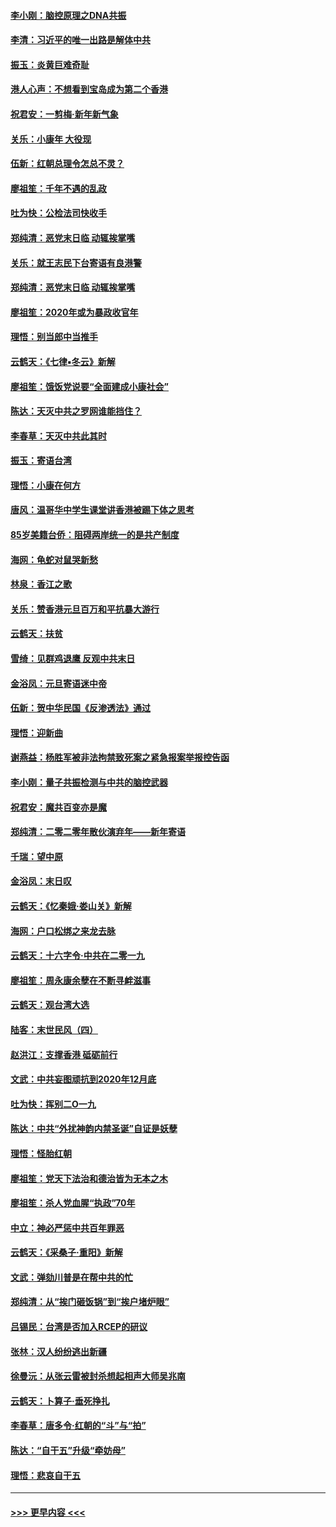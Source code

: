 #### [李小刚：脑控原理之DNA共振](../pages/nsc993/n11780962.md?t=01101933) 
#### [李清：习近平的唯一出路是解体中共](../pages/nsc993/n11780866.md?t=01101933) 
#### [振玉：炎黄巨难奇耻](../pages/nsc993/n11779632.md?t=01101933) 
#### [港人心声：不想看到宝岛成为第二个香港](../pages/nsc993/n11778817.md?t=01101933) 
#### [祝君安：一剪梅‧新年新气象](../pages/nsc993/n11776340.md?t=01101933) 
#### [关乐：小康年 大役现](../pages/nsc993/n11774213.md?t=01101933) 
#### [伍新：红朝总理令怎总不灵？](../pages/nsc993/n11770813.md?t=01101933) 
#### [廖祖笙：千年不遇的乱政](../pages/nsc993/n11770373.md?t=01101933) 
#### [吐为快：公检法司快收手](../pages/nsc993/n11770359.md?t=01101933) 
#### [郑纯清：恶党末日临 动辄挨掌嘴](../pages/nsc993/n11769912.md?t=01101933) 
#### [关乐：就王志民下台寄语有良港警](../pages/nsc993/n11769903.md?t=01101933) 
#### [郑纯清：恶党末日临 动辄挨掌嘴](../pages/nsc993/n11769356.md?t=01101933) 
#### [廖祖笙：2020年或为暴政收官年](../pages/nsc993/n11768216.md?t=01101933) 
#### [理悟：别当郎中当推手](../pages/nsc993/n11768243.md?t=01101933) 
#### [云鹤天：《七律▪冬云》新解](../pages/nsc993/n11768204.md?t=01101933) 
#### [廖祖笙：饿饭党说要“全面建成小康社会”](../pages/nsc993/n11767482.md?t=01101933) 
#### [陈达：天灭中共之罗网谁能挡住？](../pages/nsc993/n11767465.md?t=01101933) 
#### [李春草：天灭中共此其时](../pages/nsc993/n11767452.md?t=01101933) 
#### [振玉：寄语台湾](../pages/nsc993/n11767432.md?t=01101933) 
#### [理悟：小康在何方](../pages/nsc993/n11767394.md?t=01101933) 
#### [唐风：温哥华中学生课堂讲香港被踢下体之思考](../pages/nsc993/n11766848.md?t=01101933) 
#### [85岁美籍台侨：阻碍两岸统一的是共产制度](../pages/nsc993/n11765043.md?t=01101933) 
#### [海网：龟蛇对鼠哭新愁](../pages/nsc993/n11764895.md?t=01101933) 
#### [林泉：香江之歌](../pages/nsc993/n11764415.md?t=01101933) 
#### [关乐：赞香港元旦百万和平抗暴大游行](../pages/nsc993/n11764382.md?t=01101933) 
#### [云鹤天：扶贫](../pages/nsc993/n11764245.md?t=01101933) 
#### [雪绮：见群鸡退鹰  反观中共末日](../pages/nsc993/n11762112.md?t=01101933) 
#### [金浴凤：元旦寄语迷中帝](../pages/nsc993/n11761788.md?t=01101933) 
#### [伍新：贺中华民国《反渗透法》通过](../pages/nsc993/n11761994.md?t=01101933) 
#### [理悟：迎新曲](../pages/nsc993/n11761152.md?t=01101933) 
#### [谢燕益：杨胜军被非法拘禁致死案之紧急报案举报控告函](../pages/nsc993/n11756134.md?t=01101933) 
#### [李小刚：量子共振检测与中共的脑控武器](../pages/nsc993/n11754518.md?t=01101933) 
#### [祝君安：魔共百变亦是魔](../pages/nsc993/n11754469.md?t=01101933) 
#### [郑纯清：二零二零年散伙演弃年——新年寄语](../pages/nsc993/n11754195.md?t=01101933) 
#### [千瑞：望中原](../pages/nsc993/n11754159.md?t=01101933) 
#### [金浴凤：末日叹](../pages/nsc993/n11752359.md?t=01101933) 
#### [云鹤天：《忆秦娥‧娄山关》新解](../pages/nsc993/n11752348.md?t=01101933) 
#### [海网：户口松绑之来龙去脉](../pages/nsc993/n11752328.md?t=01101933) 
#### [云鹤天：十六字令‧中共在二零一九](../pages/nsc993/n11752305.md?t=01101933) 
#### [廖祖笙：周永康余孽在不断寻衅滋事](../pages/nsc993/n11751013.md?t=01101933) 
#### [云鹤天：观台湾大选](../pages/nsc993/n11751007.md?t=01101933) 
#### [陆客：末世民风（四）](../pages/nsc993/n11749203.md?t=01101933) 
#### [赵洪江：支撑香港 砥砺前行](../pages/nsc993/n11748482.md?t=01101933) 
#### [文武：中共妄图顽抗到2020年12月底](../pages/nsc993/n11748446.md?t=01101933) 
#### [吐为快：挥别二O一九](../pages/nsc993/n11748411.md?t=01101933) 
#### [陈达：中共“外扰神韵内禁圣诞”自证是妖孽](../pages/nsc993/n11748226.md?t=01101933) 
#### [理悟：怪胎红朝](../pages/nsc993/n11748206.md?t=01101933) 
#### [廖祖笙：党天下法治和德治皆为无本之木](../pages/nsc993/n11748135.md?t=01101933) 
#### [廖祖笙：杀人党血腥“执政”70年](../pages/nsc993/n11745144.md?t=01101933) 
#### [中立：神必严惩中共百年罪恶](../pages/nsc993/n11744970.md?t=01101933) 
#### [云鹤天：《采桑子‧重阳》新解](../pages/nsc993/n11744948.md?t=01101933) 
#### [文武：弹劾川普是在帮中共的忙](../pages/nsc993/n11744758.md?t=01101933) 
#### [郑纯清：从“挨门砸饭锅”到“挨户堵炉眼”](../pages/nsc993/n11744745.md?t=01101933) 
#### [吕锡民：台湾是否加入RCEP的研议](../pages/nsc993/n11744701.md?t=01101933) 
#### [张林：汉人纷纷逃出新疆](../pages/nsc993/n11743530.md?t=01101933) 
#### [徐曼沅：从张云雷被封杀想起相声大师吴兆南](../pages/nsc993/n11741816.md?t=01101933) 
#### [云鹤天：卜算子‧垂死挣扎](../pages/nsc993/n11739956.md?t=01101933) 
#### [李春草：唐多令‧红朝的“斗”与“拍”](../pages/nsc993/n11739830.md?t=01101933) 
#### [陈达：“自干五”升级“牵妨母”](../pages/nsc993/n11739724.md?t=01101933) 
#### [理悟：悲哀自干五](../pages/nsc993/n11739547.md?t=01101933) 

----
#### [ >>> 更早内容 <<< ](../indexes/nsc993-earlier.md)
